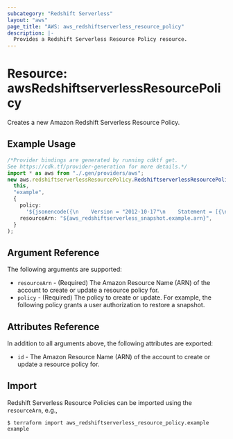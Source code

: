 ```yaml
---
subcategory: "Redshift Serverless"
layout: "aws"
page_title: "AWS: aws_redshiftserverless_resource_policy"
description: |-
  Provides a Redshift Serverless Resource Policy resource.
---
```


# Resource: awsRedshiftserverlessResourcePolicy

Creates a new Amazon Redshift Serverless Resource Policy.

## Example Usage

```typescript
/*Provider bindings are generated by running cdktf get.
See https://cdk.tf/provider-generation for more details.*/
import * as aws from "./.gen/providers/aws";
new aws.redshiftserverlessResourcePolicy.RedshiftserverlessResourcePolicy(
  this,
  "example",
  {
    policy:
      '${jsonencode({\n    Version = "2012-10-17"\n    Statement = [{\n      Effect = "Allow"\n      Principal = {\n        AWS = ["12345678901"]\n      }\n      Action = [\n        "redshift-serverless:RestoreFromSnapshot",\n      ]\n      Sid = ""\n    }]\n  })}',
    resourceArn: "${aws_redshiftserverless_snapshot.example.arn}",
  }
);

```

## Argument Reference

The following arguments are supported:

* `resourceArn` - (Required) The Amazon Resource Name (ARN) of the account to create or update a resource policy for.
* `policy` - (Required) The policy to create or update. For example, the following policy grants a user authorization to restore a snapshot.

## Attributes Reference

In addition to all arguments above, the following attributes are exported:

* `id` - The Amazon Resource Name (ARN) of the account to create or update a resource policy for.

## Import

Redshift Serverless Resource Policies can be imported using the `resourceArn`, e.g.,

```console
$ terraform import aws_redshiftserverless_resource_policy.example example
```

